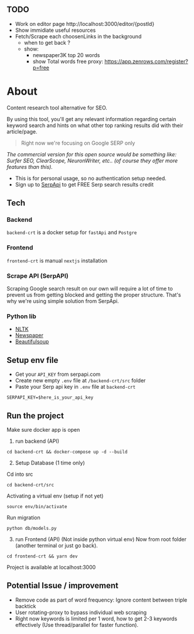 ## TODO

- Work on editor page http://localhost:3000/editor/{postId}
- Show immidiate useful resources
- Fetch/Scrape each choosenLinks in the background
    - when to get back ?
    - show: 
        - newspaper3K top 20 words
        - show Total words
    free proxy: https://app.zenrows.com/register?p=free

# About
Content research tool alternative for SEO.

By using this tool, you'll get any relevant information regarding certain keyword search and hints on what other top ranking results did with their article/page.

> Right now we're focusing on Google SERP only

*The commercial version for this open source would be something like:
Surfer SEO, ClearScope, NeuronWriter, etc.. (of course they offer more features than this).*

- This is for personal usage, so no authentication setup needed.
- Sign up to [SerpApi](https://serpapi.com) to get FREE Serp search results credit

## Tech

### Backend 
`backend-crt` is a docker setup for `fastApi` and `Postgre`

### Frontend
`frontend-crt` is manual `nextjs` installation

### Scrape API (SerpAPI)
Scraping Google search result on our own will require a lot of time to prevent us from getting blocked and getting the proper structure. That's why we're using simple solution from SerpApi.

### Python lib
- [NLTK](https://www.nltk.org/)
- [Newspaper](https://newspaper.readthedocs.io/en/latest/)
- [Beautifulsoup](https://pypi.org/project/beautifulsoup4/)

## Setup env file

- Get your `API_KEY` from serpapi.com
- Create new empty `.env` file at `/backend-crt/src` folder
- Paste your Serp api key in `.env` file at `backend-crt`
```
SERPAPI_KEY=$here_is_your_api_key
```

## Run the project

Make sure docker app is open

1. run backend (API)
```
cd backend-crt && docker-compose up -d --build
```

2. Setup Database (1 time only)

Cd into src
```
cd backend-crt/src
```

Activating a virtual env (setup if not yet)
```
source env/bin/activate
```

Run migration
```
python db/models.py
```

3. run Frontend (API)
(Not inside python virtual env)
Now from root folder (another terminal or just go back). 


```
cd frontend-crt && yarn dev
```

Project is available at localhost:3000

## Potential Issue / improvement
- Remove code as part of word frequency: Ignore content between triple backtick
- User rotating-proxy to bypass individual web scraping
- Right now keywords is limited per 1 word, how to get 2-3 keywords effectively (Use thread/parallel for faster function).